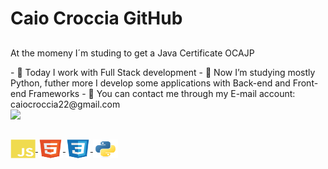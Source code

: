 
  <h1> Caio Croccia GitHub</h1>

##

  <p>At the momeny I´m studing to get a Java Certificate OCAJP</p>
- 🔭 Today I work with Full Stack development
- 🌱 Now I’m studying mostly Python, futher more I develop some applications with Back-end and Front-end Frameworks
- 💬 You can contact me through my E-mail account: caiocroccia22@gmail.com

<div>
  <a href="https://github.com/caiocroccia22">
  <img height="100cm" src="https://github-readme-stats.vercel.app/api?username=caiocroccia22&show_icons=true&theme=tokyonight&include_all_commits=true&count_private=true">
<!--   (https://github-readme-stats.vercel.app/api/top-langs/?username=iuricode&layout=compact)](https://github.com/anuraghazra/github-readme-stats) -->
<!--   <img height="100cm" src="https://github-readme-stats.vercel.app/api/top-langs/?username=caiocroccia22&layout=compact&langs_count-16&theme=Merko"/> -->
</div>

##
<div>
  <img align="center" alt="Rafa-Js" height="30" width="40" src="https://raw.githubusercontent.com/devicons/devicon/master/icons/javascript/javascript-plain.svg" style="max-width: 100%;">
  <img align="center" alt="Rafa-HTML" height="30" width="40" src="https://raw.githubusercontent.com/devicons/devicon/master/icons/html5/html5-original.svg" style="max-width: 100%;">
  <img align="center" alt="Rafa-CSS" height="30" width="40" src="https://raw.githubusercontent.com/devicons/devicon/master/icons/css3/css3-original.svg" style="max-width: 100%;">
  <img align="center" alt="Rafa-Python" height="30" width="40" src="https://raw.githubusercontent.com/devicons/devicon/master/icons/python/python-original.svg" style="max-width: 100%;">
</div>

##
